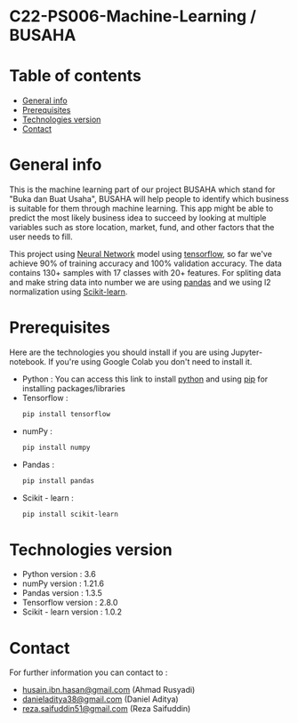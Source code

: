 # C22-PS006-Machine-Learning / BUSAHA

# Table of contents
* [General info](#general-info)
* [Prerequisites](#prerequisites)
* [Technologies version](#technologies-version)
* [Contact](#contact)


# General info
This is the machine learning part of our project BUSAHA which stand for "Buka dan Buat Usaha", BUSAHA will help people to identify which business is suitable for them through machine learning. 
This app might be able to predict the most likely business idea to succeed by looking at multiple variables such as store location, market, fund, and other factors that the user needs to fill.

This project using [Neural Network](https://en.wikipedia.org/wiki/Neural_network) model using [tensorflow](https://www.tensorflow.org/), so far we've achieve 90% of training accuracy and 100% validation accuracy. The data contains 130+ samples with 17 classes with 20+ features. For spliting data and make string data into number we are using [pandas](https://pandas.pydata.org/) and we using l2 normalization using [Scikit-learn](https://scikit-learn.org/stable/modules/generated/sklearn.preprocessing.normalize.html).

# Prerequisites
Here are the technologies you should install if you are using Jupyter-notebook. If you're using Google Colab you don't need to install it.
* Python : You can access this link to install [python](https://www.python.org/downloads/) and using [pip](https://pypi.org/project/pip/) for installing  packages/libraries 
* Tensorflow : 
  ```bash
  pip install tensorflow
* numPy : 
  ```bash
  pip install numpy
* Pandas : 
  ```bash
  pip install pandas
* Scikit - learn : 
  ```bash 
  pip install scikit-learn 
  
# Technologies version
* Python version : 3.6
* numPy version : 1.21.6
* Pandas version : 1.3.5
* Tensorflow version : 2.8.0
* Scikit - learn version : 1.0.2
  
# Contact
For further information you can contact to :
- husain.ibn.hasan@gmail.com (Ahmad Rusyadi)
- danieladitya38@gmail.com (Daniel Aditya)
- reza.saifuddin51@gmail.com (Reza Saifuddin)
